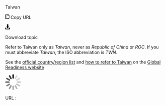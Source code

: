 # 

Taiwan

![Copy URL](media/taiwan/Copy.png)
Copy URL

![Download](media/taiwan/Download.png)

Download topic

Refer to Taiwan only as *Taiwan*, never as *Republic of China* or *ROC*. If you must abbreviate *Taiwan*, the ISO abbreviation is *TWN*.

See the [official country/region list](https://microsoft.sharepoint.com/teams/celaGlobalReadiness/Lists/CountryRegion/CountryRegionList.aspx "Official country/region list on GPWeb") and [how to refer to Taiwan](https://microsoft.sharepoint.com/teams/celaGlobalReadiness/KBLibrary/1001.docx?web=1) on the [Global Readiness website](https://microsoft.sharepoint.com/teams/celaGlobalReadiness/Pages/Home.aspx)

![In progress](media/taiwan/activity-large.gif)

URL :
